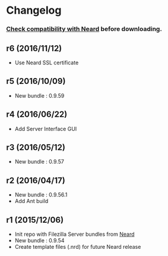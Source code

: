 # Changelog

### [Check compatibility with Neard](https://github.com/crazy-max/neard/wiki/binFilezilla#latest) before downloading.

## r6 (2016/11/12)

* Use Neard SSL certificate

## r5 (2016/10/09)

* New bundle : 0.9.59

## r4 (2016/06/22)

* Add Server Interface GUI

## r3 (2016/05/12)

* New bundle : 0.9.57

## r2 (2016/04/17)

* New bundle : 0.9.56.1
* Add Ant build

## r1 (2015/12/06)

* Init repo with Filezilla Server bundles from [Neard](https://github.com/crazy-max/neard)
* New bundle : 0.9.54
* Create template files (.nrd) for future Neard release
